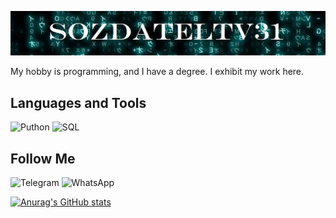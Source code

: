 [![Header](https://github.com/SozdatelTV31/SozdatelTV31/blob/main/assets/heander.jpg)]()

My hobby is programming, and I have a degree. I exhibit my work here.



Languages and Tools
-
![Puthon](https://img.shields.io/badge/Python-090909?style=for-the-badge&logo=Python&logoColor=#1E90FF)
![SQL](https://img.shields.io/badge/SQL-090909?style=for-the-badge&logo=mysql&logoColor=DarkGrey)

Follow Me
-
![Telegram](https://img.shields.io/badge/Telegram-090909?style=for-the-badge&logo=Telegram&logoColor=#1E90FF)
![WhatsApp](https://img.shields.io/badge/WhatsApp-090909?style=for-the-badge&logo=WhatsApp&logoColor=MediumSeaGreen)

[![Anurag's GitHub stats](https://github-readme-stats.vercel.app/api?username=SozdatelTV31&show_icons=true&theme=onedark)](https://github.com/anuraghazra/github-readme-stats)
